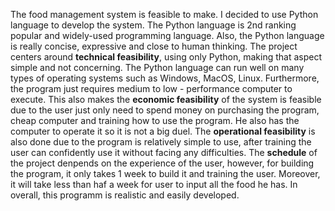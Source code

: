 The food management system is feasible to make. I decided to use Python language to develop the system. The Python language is 2nd ranking popular and widely-used programming language. Also, the Python language is really concise, expressive and close to human thinking. The project centers around **technical feasibility**, using only Python, making that aspect simple and not concerning. The Python language can run well on many types of operating systems such as Windows, MacOS, Linux. Furthermore, the program just requires medium to low - performance computer to execute. This also makes the **economic feasibility** of the system is feasible due to the user just only need to spend money on purchasing the program, cheap computer and training how to use the program. He also has the computer to operate it so it is not a big duel. The **operational feasibility** is also done due to the program is relatively simple to use, after training the user can confidently use it without facing any difficulties. The **schedule** of the project denpends on the experience of the user, however, for building the program, it only takes 1 week to build it and training the user. Moreover, it will take less than haf a week for user to input all the food he has. In overall, this programm is realistic and easily developed.
